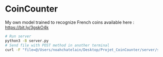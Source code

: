 # CoinCounter

My own model trained to recognize French coins available here : https://bit.ly/3gskO4k

```bash
# Run server
python3 -B server.py
# Send file with POST method in another terminal
curl -F "file=@/Users/noahchatelain/Desktop/Projet_CoinCounter/server/src/image_test.jpg" 127.0.0.1:5000/send_image
```

